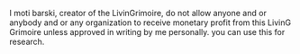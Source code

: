 I moti barski, creator of the LivinGrimoire, do not allow anyone and or anybody and or any organization to
receive monetary profit from this LivinG Grimoire unless approved in writing by me personally.
you can use this for research.